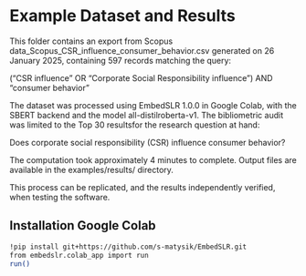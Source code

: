 # Example Dataset and Results
This folder contains an export from Scopus
data_Scopus_CSR_influence_consumer_behavior.csv
generated on 26 January 2025, containing 597 records matching the query:

(“CSR influence” OR “Corporate Social Responsibility influence”) AND “consumer behavior”

The dataset was processed using EmbedSLR 1.0.0 in Google Colab, with the SBERT backend and the model all-distilroberta-v1.
The bibliometric audit was limited to the Top 30 resultsfor the research question at hand: 

Does corporate social responsibility (CSR) influence consumer behavior?

The computation took approximately 4 minutes to complete.
Output files are available in the examples/results/ directory.

This process can be replicated, and the results independently verified, when testing the software.

## Installation Google Colab 

```bash
!pip install git+https://github.com/s-matysik/EmbedSLR.git
from embedslr.colab_app import run
run()
